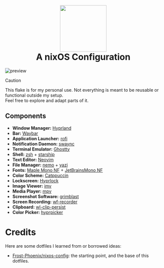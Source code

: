 <h1 align="center">
   <img src="https://files.artturin.com/files/nixoscolorful.svg" width="150px" /> 
   <br>
      A nixOS Configuration
   <br>
</h1>
<img alt="preview" src="https://github.com/user-attachments/assets/6b075f62-151d-4039-8e35-9325d8dfccf7"/>

> [!CAUTION]
> This flake is for my personal use. Not everything is meant to be reusable or functional outside my setup.  
> Feel free to explore and adapt parts of it.

## Components

- **Window Manager:** [Hyprland][Hyprland]  
- **Bar:** [Waybar][Waybar]  
- **Application Launcher:** [rofi][rofi]  
- **Notification Daemon:** [swaync][swaync]  
- **Terminal Emulator:** [Ghostty][Ghostty]  
- **Shell:** [zsh][zsh] + [starship][starship]  
- **Text Editor:** [Neovim][Neovim]  
- **File Manager:** [nemo][nemo] + [yazi][yazi]  
- **Fonts:** [Maple Mono NF][Maple Mono] + [JetBrainsMono NF][JetBrainsMono]  
- **Color Scheme:** [Catppuccin][Catppuccin]  
- **Lockscreen:** [Hyprlock][Hyprlock]  
- **Image Viewer:** [imv][imv]  
- **Media Player:** [mpv][mpv]  
- **Screenshot Software:** [grimblast][grimblast]  
- **Screen Recording:** [wf-recorder][wf-recorder]  
- **Clipboard:** [wl-clip-persist][wl-clip-persist]  
- **Color Picker:** [hyprpicker][hyprpicker]  

# Credits
Here are some dotfiles I learned from or borrowed ideas:
 - [Frost-Phoenix/nixos-config](https://github.com/Frost-Phoenix/nixos-config/): the starting point, and the base of this dotfiles.

<!-- Links -->
[Hyprland]: https://github.com/hyprwm/Hyprland
[Ghostty]: https://ghostty.org/
[starship]: https://starship.rs
[Waybar]: https://github.com/Alexays/Waybar
[rofi]: https://github.com/lbonn/rofi
[nemo]: https://github.com/linuxmint/nemo/
[yazi]: https://github.com/sxyazi/yazi
[zsh]: https://ohmyz.sh/
[Hyprlock]: https://github.com/hyprwm/hyprlock
[audacious]: https://audacious-media-player.org/
[mpv]: https://github.com/mpv-player/mpv
[Neovim]: https://github.com/neovim/neovim
[grimblast]: https://github.com/hyprwm/contrib
[imv]: https://sr.ht/~exec64/imv/
[swaync]: https://github.com/ErikReider/SwayNotificationCenter
[Maple Mono]: https://github.com/subframe7536/maple-font
[JetBrainsMono]: https://github.com/JetBrains/JetBrainsMono
[wl-clip-persist]: https://github.com/Linus789/wl-clip-persist
[wf-recorder]: https://github.com/ammen99/wf-recorder
[hyprpicker]: https://github.com/hyprwm/hyprpicker
[Catppuccin]: https://github.com/catppuccin
